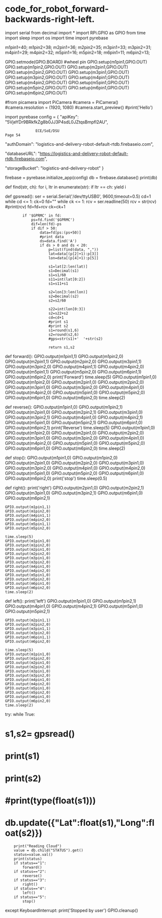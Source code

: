 # code_for_robot_forward-backwards-right-left. 

import serial
from decimal import *
import RPi.GPIO as GPIO
from time import sleep
import os
import time
import pyrebase

m1pin1=40;
m1pin2=38;
m2pin1=36;
m2pin2=35;
m3pin1=33;
m3pin2=31;
m4pin1=29;
m4pin2=32;
m5pin1=16;
m5pin2=18;
m6pin1=11;
m6pin2=13;

GPIO.setmode(GPIO.BOARD)
#wheel pin 
GPIO.setup(m1pin1,GPIO.OUT)
GPIO.setup(m1pin2,GPIO.OUT)
GPIO.setup(m2pin1,GPIO.OUT)
GPIO.setup(m2pin2,GPIO.OUT)
GPIO.setup(m3pin1,GPIO.OUT)
GPIO.setup(m3pin2,GPIO.OUT)
GPIO.setup(m4pin1,GPIO.OUT)
GPIO.setup(m4pin2,GPIO.OUT)
GPIO.setup(m5pin1,GPIO.OUT)
GPIO.setup(m5pin2,GPIO.OUT)
GPIO.setup(m6pin1,GPIO.OUT)
GPIO.setup(m6pin2,GPIO.OUT)

#from picamera import PiCamera
#camera = PiCamera()
#camera.resolution = (1920, 1080)
#camera.start_preview()
#print('Hello')

import pyrebase
config = {
  "apiKey": "5VjeYDr9BRkfkZg8b0JJ3P4sdL0JZtqsBmpfl2AU",

                  ECE/SoE/DSU                                                                                                                            Page 54 

  "authDomain": "logistics-and-delivery-robot-default-rtdb.firebaseio.com",

  "databaseURL": "https://logistics-and-delivery-robot-default-rtdb.firebaseio.com",

  "storageBucket": "logistics-and-delivery-robot"
}

firebase = pyrebase.initialize_app(config)
db = firebase.database()
print(db)

def find(str, ch):
    for i, ltr in enumerate(str):
        if ltr == ch:
            yield i

def gpsread():
        ser = serial.Serial('/dev/ttyUSB0', 9600,timeout=0.5)
        cd=1
        while cd <= 1:
            ck=0
            fd=""
            while ck <= 1:
                rcv = ser.readline(50)
                rcv = str(rcv)
                #print(rcv)
                fd=fd+rcv
                ck=ck+1
         
            if '$GPRMC' in fd:
                ps=fd.find('$GPRMC')
                dif=len(fd)-ps
                if dif > 50:
                    data=fd[ps:(ps+50)]
                    #print data
                    ds=data.find('A')
                    if ds > 0 and ds < 20:
                        p=list(find(data, ","))
                        lat=data[(p[2]+1):p[3]]
                        lon=data[(p[4]+1):p[5]]
         
                        s1=lat[2:len(lat)]
                        s1=Decimal(s1)
                        s1=s1/60
                        s11=int(lat[0:2])
                        s1=s11+s1
         
                        s2=lon[3:len(lon)]
                        s2=Decimal(s2)
                        s2=s2/60

                        s22=int(lon[0:3])
                        s2=s22+s2
                        cd=cd+1
                        #print s1
                        #print s2
                        s1=round(s1,6)
                        s2=round(s2,6)                        
                        #gps=str(s1)+'  '+str(s2)
                        
                        return s1,s2
                    
def forward():
    GPIO.output(m1pin1,1)
    GPIO.output(m1pin2,0)
    GPIO.output(m2pin1,1)
    GPIO.output(m2pin2,0)
    GPIO.output(m3pin1,1)
    GPIO.output(m3pin2,0)
    GPIO.output(m4pin1,1)
    GPIO.output(m4pin2,0)
    GPIO.output(m5pin1,1)
    GPIO.output(m5pin2,0)
    GPIO.output(m6pin1,1)
    GPIO.output(m6pin2,0)
    print('Forward')
    time.sleep(5)
    GPIO.output(m1pin1,0)
    GPIO.output(m1pin2,0)
    GPIO.output(m2pin1,0)
    GPIO.output(m2pin2,0)
    GPIO.output(m3pin1,0)
    GPIO.output(m3pin2,0)
    GPIO.output(m4pin1,0)
    GPIO.output(m4pin2,0)
    GPIO.output(m5pin1,0)
    GPIO.output(m5pin2,0)
    GPIO.output(m6pin1,0)
    GPIO.output(m6pin2,0)
    time.sleep(2)

def reverse():
    GPIO.output(m1pin1,0)
    GPIO.output(m1pin2,1)
    GPIO.output(m2pin1,0)
    GPIO.output(m2pin2,1)
    GPIO.output(m3pin1,0)
    GPIO.output(m3pin2,1)
    GPIO.output(m4pin1,0)
    GPIO.output(m4pin2,1)
    GPIO.output(m5pin1,0)
    GPIO.output(m5pin2,1)
    GPIO.output(m6pin1,0)
    GPIO.output(m6pin2,1)
    print('Reverse')
    time.sleep(5)
    GPIO.output(m1pin1,0)
    GPIO.output(m1pin2,0)
    GPIO.output(m2pin1,0)
    GPIO.output(m2pin2,0)
    GPIO.output(m3pin1,0)
    GPIO.output(m3pin2,0)
    GPIO.output(m4pin1,0)
    GPIO.output(m4pin2,0)
    GPIO.output(m5pin1,0)
    GPIO.output(m5pin2,0)
    GPIO.output(m6pin1,0)
    GPIO.output(m6pin2,0)
    time.sleep(2)

def stop():
    GPIO.output(m1pin1,0)
    GPIO.output(m1pin2,0)
    GPIO.output(m2pin1,0)
    GPIO.output(m2pin2,0)
    GPIO.output(m3pin1,0)
    GPIO.output(m3pin2,0)
    GPIO.output(m4pin1,0)
    GPIO.output(m4pin2,0)
    GPIO.output(m5pin1,0)
    GPIO.output(m5pin2,0)
    GPIO.output(m6pin1,0)
    GPIO.output(m6pin2,0)
    print('stop')
    time.sleep(0.5)

def right():
    print('right')
    GPIO.output(m2pin1,0)
    GPIO.output(m2pin2,1)
    GPIO.output(m3pin1,0)
    GPIO.output(m3pin2,1)
    GPIO.output(m6pin1,0)
    GPIO.output(m6pin2,1)
    
    GPIO.output(m1pin1,1)
    GPIO.output(m1pin2,0)
    GPIO.output(m4pin1,1)
    GPIO.output(m4pin2,0)
    GPIO.output(m5pin1,1)
    GPIO.output(m5pin2,0)
    
    time.sleep(5)
    GPIO.output(m1pin1,0)
    GPIO.output(m1pin2,0)
    GPIO.output(m2pin1,0)
    GPIO.output(m2pin2,0)
    GPIO.output(m3pin1,0)
    GPIO.output(m3pin2,0)
    GPIO.output(m4pin1,0)
    GPIO.output(m4pin2,0)
    GPIO.output(m5pin1,0)
    GPIO.output(m5pin2,0)
    GPIO.output(m6pin1,0)
    GPIO.output(m6pin2,0)
    time.sleep(2)

def left():
    print('left')
    GPIO.output(m1pin1,0)
    GPIO.output(m1pin2,1)
    GPIO.output(m4pin1,0)
    GPIO.output(m4pin2,1)
    GPIO.output(m5pin1,0)
    GPIO.output(m5pin2,1)
    
    GPIO.output(m2pin1,1)
    GPIO.output(m2pin2,0)
    GPIO.output(m3pin1,1)
    GPIO.output(m3pin2,0)
    GPIO.output(m6pin1,1)
    GPIO.output(m6pin2,0)

    time.sleep(5)
    GPIO.output(m1pin1,0)
    GPIO.output(m1pin2,0)
    GPIO.output(m2pin1,0)
    GPIO.output(m2pin2,0)
    GPIO.output(m3pin1,0)
    GPIO.output(m3pin2,0)
    GPIO.output(m4pin1,0)
    GPIO.output(m4pin2,0)
    GPIO.output(m5pin1,0)
    GPIO.output(m5pin2,0)
    GPIO.output(m6pin1,0)
    GPIO.output(m6pin2,0)
    time.sleep(2)
    

try:
    while True:
#         s1,s2= gpsread()
#         print(s1)
#         print(s2)
#         #print(type(float(s1)))
#         db.update({"Lat":float(s1),"Long":float(s2)})
        print("Reading Cloud")
        value = db.child("STATUS").get()
        status=value.val()
        print(status)
        if status=="1":
            forward()
        if status=="2":
            reverse()
        if status=="3":
            right()
        if status=="4":
            left()
        if status=="5":
            stop()

except KeyboardInterrupt:
    print('Stopped by user')
    GPIO.cleanup()
        
